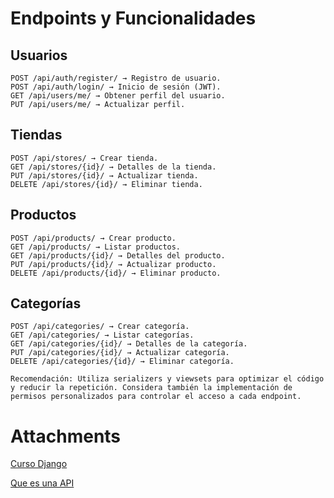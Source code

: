 # Endpoints y Funcionalidades
## Usuarios

    POST /api/auth/register/ → Registro de usuario.
    POST /api/auth/login/ → Inicio de sesión (JWT).
    GET /api/users/me/ → Obtener perfil del usuario.
    PUT /api/users/me/ → Actualizar perfil.

## Tiendas

    POST /api/stores/ → Crear tienda.
    GET /api/stores/{id}/ → Detalles de la tienda.
    PUT /api/stores/{id}/ → Actualizar tienda.
    DELETE /api/stores/{id}/ → Eliminar tienda.

## Productos

    POST /api/products/ → Crear producto.
    GET /api/products/ → Listar productos.
    GET /api/products/{id}/ → Detalles del producto.
    PUT /api/products/{id}/ → Actualizar producto.
    DELETE /api/products/{id}/ → Eliminar producto.

## Categorías

    POST /api/categories/ → Crear categoría.
    GET /api/categories/ → Listar categorías.
    GET /api/categories/{id}/ → Detalles de la categoría.
    PUT /api/categories/{id}/ → Actualizar categoría.
    DELETE /api/categories/{id}/ → Eliminar categoría.

    Recomendación: Utiliza serializers y viewsets para optimizar el código y reducir la repetición. Considera también la implementación de permisos personalizados para controlar el acceso a cada endpoint.

# Attachments
[Curso Django](https://youtu.be/u2Ms34GE14U?si=EltnWCNB5oINYcrf)

[Que es una API](https://youtu.be/u2Ms34GE14U?si=EltnWCNB5oINYcrf)
